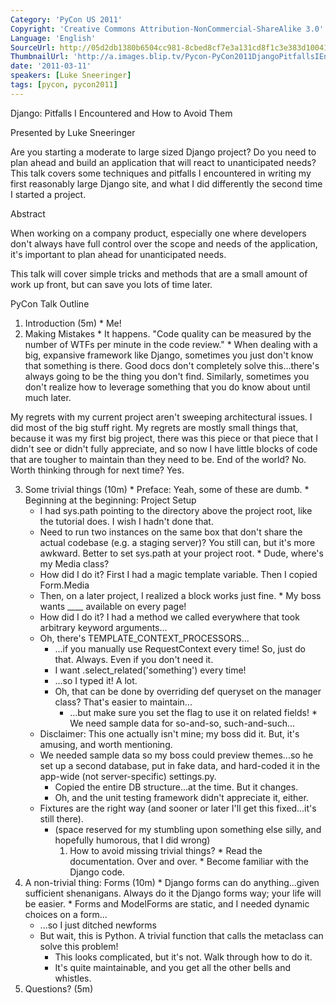 ```yaml
---
Category: 'PyCon US 2011'
Copyright: 'Creative Commons Attribution-NonCommercial-ShareAlike 3.0'
Language: 'English'
SourceUrl: http://05d2db1380b6504cc981-8cbed8cf7e3a131cd8f1c3e383d10041.r93.cf2.rackcdn.com/pycon-us-2011/390_django-pitfalls-i-encountered-and-how-to-avoid-them.mp4
ThumbnailUrl: 'http://a.images.blip.tv/Pycon-PyCon2011DjangoPitfallsIEncounteredAndHowToAvoidThem207-415.jpg'
date: '2011-03-11'
speakers: [Luke Sneeringer]
tags: [pycon, pycon2011]
---
```

Django: Pitfalls I Encountered and How to Avoid Them

Presented by Luke Sneeringer

Are you starting a moderate to large sized Django project? Do you need to plan
ahead and build an application that will react to unanticipated needs? This
talk covers some techniques and pitfalls I encountered in writing my first
reasonably large Django site, and what I did differently the second time I
started a project.

Abstract

When working on a company product, especially one where developers don't
always have full control over the scope and needs of the application, it's
important to plan ahead for unanticipated needs.

This talk will cover simple tricks and methods that are a small amount of work
up front, but can save you lots of time later.

PyCon Talk Outline

  1. Introduction (5m) 
    * Me! 
  2. Making Mistakes 
    * It happens. "Code quality can be measured by the number of WTFs per minute in the code review." 
    * When dealing with a big, expansive framework like Django, sometimes you just don't know that something is there. Good docs don't completely solve this...there's always going to be the thing you don't find. Similarly, sometimes you don't realize how to leverage something that you do know about until much later.  
  
My regrets with my current project aren't sweeping architectural issues. I did
most of the big stuff right. My regrets are mostly small things that, because
it was my first big project, there was this piece or that piece that I didn't
see or didn't fully appreciate, and so now I have little blocks of code that
are tougher to maintain than they need to be. End of the world? No. Worth
thinking through for next time? Yes.

  3. Some trivial things (10m) 
    * Preface: Yeah, some of these are dumb. 
    * Beginning at the beginning: Project Setup 
      * I had sys.path pointing to the directory above the project root, like the tutorial does. I wish I hadn't done that. 
      * Need to run two instances on the same box that don't share the actual codebase (e.g. a staging server)? You still can, but it's more awkward. Better to set sys.path at your project root. 
    * Dude, where's my Media class? 
      * How did I do it? First I had a magic template variable. Then I copied Form.Media 
      * Then, on a later project, I realized a block works just fine. 
    * My boss wants ____ available on every page! 
      * How did I do it? I had a method we called everywhere that took arbitrary keyword arguments... 
      * Oh, there's TEMPLATE_CONTEXT_PROCESSORS... 
        * ...if you manually use RequestContext every time! So, just do that. Always. Even if you don't need it. 
        * I want .select_related('something') every time! 
        * ...so I typed it! A lot. 
        * Oh, that can be done by overriding def queryset on the manager class? That's easier to maintain... 
          * ...but make sure you set the flag to use it on related fields! 
    * We need sample data for so-and-so, such-and-such... 
      * Disclaimer: This one actually isn't mine; my boss did it. But, it's amusing, and worth mentioning. 
      * We needed sample data so my boss could preview themes...so he set up a second database, put in fake data, and hard-coded it in the app-wide (not server-specific) settings.py. 
        * Copied the entire DB structure...at the time. But it changes. 
        * Oh, and the unit testing framework didn't appreciate it, either. 
      * Fixtures are the right way (and sooner or later I'll get this fixed...it's still there). 
        * (space reserved for my stumbling upon something else silly, and hopefully humorous, that I did wrong) 
          1. How to avoid missing trivial things? 
    * Read the documentation. Over and over. 
    * Become familiar with the Django code. 
  4. A non-trivial thing: Forms (10m) 
    * Django forms can do anything...given sufficient shenanigans. Always do it the Django forms way; your life will be easier. 
    * Forms and ModelForms are static, and I needed dynamic choices on a form... 
      * ...so I just ditched newforms 
      * But wait, this is Python. A trivial function that calls the metaclass can solve this problem! 
        * This looks complicated, but it's not. Walk through how to do it. 
        * It's quite maintainable, and you get all the other bells and whistles. 
  5. Questions? (5m)

